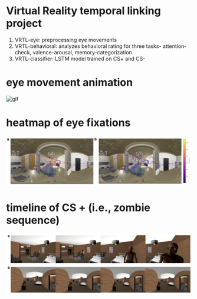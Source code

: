 # Virtual Reality temporal linking project

1) VRTL-eye: preprocessing eye movements
2) VRTL-behavioral: analyzes behavioral rating for three tasks- attention-check, valence-arousal, memory-categorization
3) VRTL-classifier: LSTM model trained on CS+ and CS-



# eye movement animation
![gif](VRTL-animation.gif)

# heatmap of eye fixations
![heatmap](gaze_heatmap.png)


# timeline of CS + (i.e., zombie sequence)
![zombie](zombie_timeline.png)



